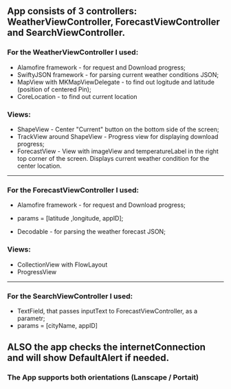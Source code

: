 ## App consists of 3 controllers: WeatherViewController, ForecastViewController and SearchViewController.

### For the WeatherViewController I used:
- Alamofire framework - for request and Download progress;
- SwiftyJSON framework - for parsing current weather conditions JSON;
- MapView with MKMapViewDelegate - to find out logitude and latitude (position of centered Pin);
- CoreLocation - to find out current location

### Views: 
 - ShapeView - Center "Current" button on the bottom side of the screen;
 - TrackView around ShapeView - Progress view for displaying download progress;
 - ForecastView - View with imageView and temperatureLabel in the right top corner of the screen. Displays current weather condition for the center location.

----------------------------------

### For the ForecastViewController I used:
- Alamofire framework - for request and Download progress; 
- params = [latitude ,longitude, appID];

- Decodable - for parsing the weather forecast JSON;

### Views: 
- CollectionView with FlowLayout
- ProgressView

----------------------------------

### For the SearchViewController I used:
- TextField, that passes inputText to ForecastViewController, as a parametr; 
- params = [cityName, appID]

## ALSO the app checks the internetConnection and will show DefaultAlert if needed.
### The App supports both orientations (Lanscape / Portait) 
